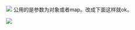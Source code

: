 ![](C:\Users\tuxia\Documents\webresource\images\java\project\mybatics\微信图片_20191101095833.png)
公用的是参数为对象或者map。改成下面这样就ok。

![](C:\Users\tuxia\Documents\webresource\images\java\project\mybatics\微信图片_20191101100149.png)
